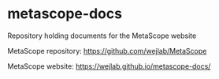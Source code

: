 # metascope-docs
Repository holding documents for the MetaScope website

MetaScope repository: https://github.com/wejlab/MetaScope

MetaScope website: https://wejlab.github.io/metascope-docs/
